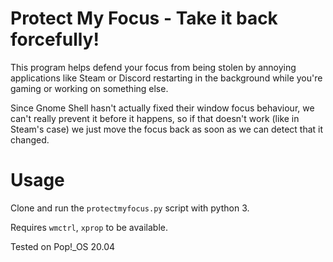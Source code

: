 # Protect My Focus - Take it back forcefully!

This program helps defend your focus from being stolen by annoying applications like Steam or Discord restarting in the background while you're gaming or working on something else.

Since Gnome Shell hasn't actually fixed their window focus behaviour, we can't really prevent it before it happens, so if that doesn't work (like in Steam's case) we just move the focus back as soon as we can detect that it changed.

# Usage

Clone and run the `protectmyfocus.py` script with python 3.

Requires `wmctrl`, `xprop` to be available.

Tested on Pop!_OS 20.04
